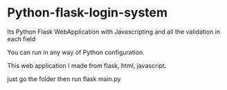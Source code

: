 # Python-flask-login-system

Its Python Flask WebApplication with Javascripting and all the validation in each field

You can run in any way of Python configuration. 

This web application I made from flask, html, javascript.

just go the folder then run flask main.py 

